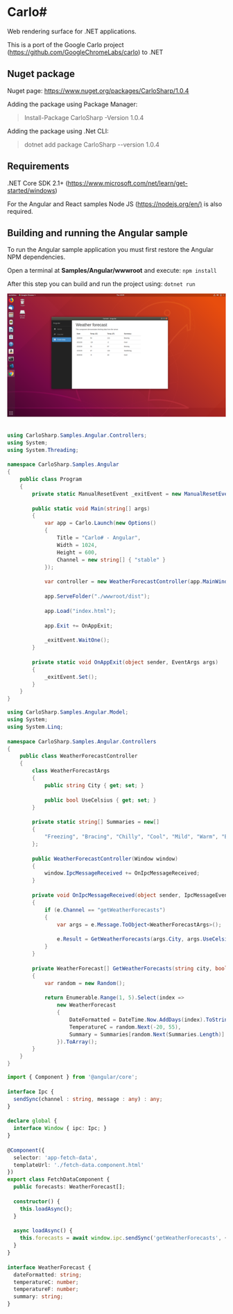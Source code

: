 # Carlo# #

Web rendering surface for .NET applications.

This is a port of the Google Carlo project (<https://github.com/GoogleChromeLabs/carlo>) to .NET

## Nuget package

Nuget page: <https://www.nuget.org/packages/CarloSharp/1.0.4>

Adding the package using Package Manager:

> Install-Package CarloSharp -Version 1.0.4

Adding the package using .Net CLI:

> dotnet add package CarloSharp --version 1.0.4

## Requirements ##

.NET Core SDK 2.1+ (<https://www.microsoft.com/net/learn/get-started/windows>)

For the Angular and React samples Node JS (<https://nodejs.org/en/)> is also required.

## Building and running the Angular sample ##

To run the Angular sample application you must first restore the Angular NPM dependencies.

Open a terminal at **Samples/Angular/wwwroot** and execute:
`npm install`

After this step you can build and run the project using:
`dotnet run`

![alt text](Samples/LinuxAngular01.png "Carlo# Running Angular sample on Linux")

```cs

using CarloSharp.Samples.Angular.Controllers;
using System;
using System.Threading;

namespace CarloSharp.Samples.Angular
{
    public class Program
    {
        private static ManualResetEvent _exitEvent = new ManualResetEvent(false);

        public static void Main(string[] args)
        {
            var app = Carlo.Launch(new Options()
            {
                Title = "Carlo# - Angular",
                Width = 1024,
                Height = 600,
                Channel = new string[] { "stable" }
            });

            var controller = new WeatherForecastController(app.MainWindow);

            app.ServeFolder("./wwwroot/dist");

            app.Load("index.html");

            app.Exit += OnAppExit;

            _exitEvent.WaitOne();
        }

        private static void OnAppExit(object sender, EventArgs args)
        {
            _exitEvent.Set();
        }
    }
}
```

```cs
using CarloSharp.Samples.Angular.Model;
using System;
using System.Linq;

namespace CarloSharp.Samples.Angular.Controllers
{
    public class WeatherForecastController
    {
        class WeatherForecastArgs
        {
            public string City { get; set; }

            public bool UseCelsius { get; set; }
        }

        private static string[] Summaries = new[]
        {
            "Freezing", "Bracing", "Chilly", "Cool", "Mild", "Warm", "Balmy", "Hot", "Sweltering", "Scorching"
        };

        public WeatherForecastController(Window window)
        {
            window.IpcMessageReceived += OnIpcMessageReceived;
        }

        private void OnIpcMessageReceived(object sender, IpcMessageEventArgs e)
        {
            if (e.Channel == "getWeatherForecasts")
            {
                var args = e.Message.ToObject<WeatherForecastArgs>();

                e.Result = GetWeatherForecasts(args.City, args.UseCelsius);
            }
        }

        private WeatherForecast[] GetWeatherForecasts(string city, bool useCelsius)
        {
            var random = new Random();

            return Enumerable.Range(1, 5).Select(index =>
                new WeatherForecast
                {
                    DateFormatted = DateTime.Now.AddDays(index).ToString("d"),
                    TemperatureC = random.Next(-20, 55),
                    Summary = Summaries[random.Next(Summaries.Length)]
                }).ToArray();
        }
    }
}
```

```typescript
import { Component } from '@angular/core';

interface Ipc {
  sendSync(channel : string, message : any) : any;
}

declare global {
  interface Window { ipc: Ipc; }
}

@Component({
  selector: 'app-fetch-data',
  templateUrl: './fetch-data.component.html'
})
export class FetchDataComponent {
  public forecasts: WeatherForecast[];

  constructor() {
    this.loadAsync();
  }

  async loadAsync() {
    this.forecasts = await window.ipc.sendSync('getWeatherForecasts', { City: 'New York', UseCelsius: true });
  }
}

interface WeatherForecast {
  dateFormatted: string;
  temperatureC: number;
  temperatureF: number;
  summary: string;
}
```
